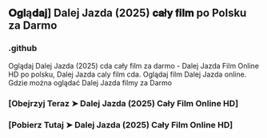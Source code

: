 ## 𝐎𝐠𝐥ą𝐝𝐚𝐣] Dalej Jazda (2025) 𝐜𝐚ł𝐲 𝐟𝐢𝐥𝐦 po Polsku za Darmo

### .github

Oglądaj Dalej Jazda (2025) cda cały film za darmo - Dalej Jazda Film Online HD po polsku, Dalej Jazda caly film cda. Oglądaj film Dalej Jazda online. Gdzie można oglądać Dalej Jazda filmy za Darmo

### [Obejrzyj Teraz ➤ Dalej Jazda (2025) Cały Film Online HD]

### [Pobierz Tutaj ➤ Dalej Jazda (2025) Cały Film Online HD]
